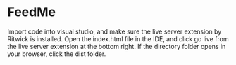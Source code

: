 # FeedMe
Import code into visual studio, and make sure the live server extension by Ritwick is installed.
Open the index.html file in the IDE, and click go live from the live server extension at the bottom right.
If the directory folder opens in your browser, click the dist folder.
